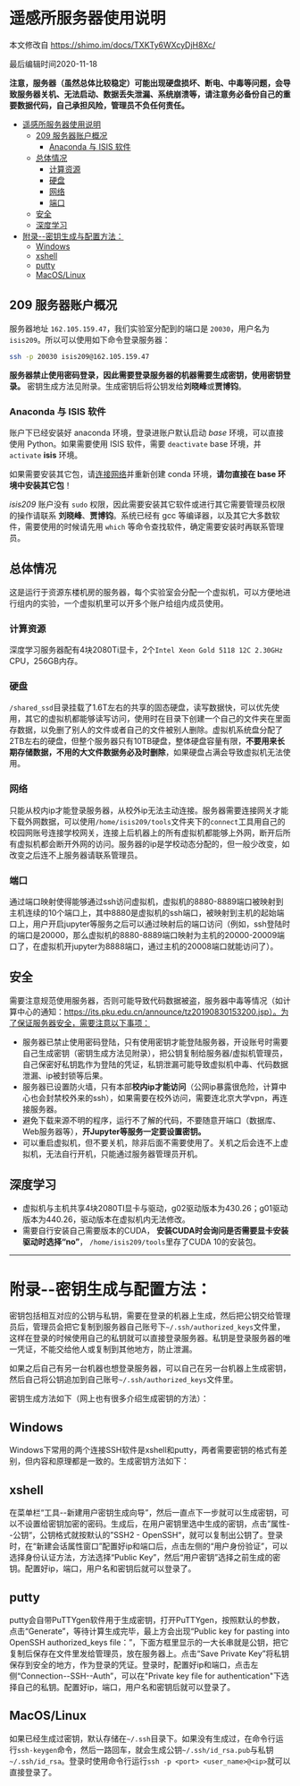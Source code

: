 # 遥感所服务器使用说明

本文修改自 https://shimo.im/docs/TXKTy6WXcyDjH8Xc/

最后编辑时间2020-11-18
 

**注意，服务器（虽然总体比较稳定）可能出现硬盘损坏、断电、中毒等问题，会导致服务器关机、无法启动、数据丢失泄漏、系统崩溃等，请注意务必备份自己的重要数据代码，自己承担风险，管理员不负任何责任。**

- [遥感所服务器使用说明](#遥感所服务器使用说明)
  - [209 服务器账户概况](#209-服务器账户概况)
    - [Anaconda 与 ISIS 软件](#anaconda-与-isis-软件)
  - [总体情况](#总体情况)
    - [计算资源](#计算资源)
    - [硬盘](#硬盘)
    - [网络](#网络)
    - [端口](#端口)
  - [安全](#安全)
  - [深度学习](#深度学习)
- [附录--密钥生成与配置方法：](#附录--密钥生成与配置方法)
  - [Windows](#windows)
  - [xshell](#xshell)
  - [putty](#putty)
  - [MacOS/Linux](#macoslinux)

## 209 服务器账户概况

服务器地址 `162.105.159.47`，我们实验室分配到的端口是 `20030`，用户名为 `isis209`。所以可以使用如下命令登录服务器：

```bash
ssh -p 20030 isis209@162.105.159.47
```

**服务器禁止使用密码登录，因此需要登录服务器的机器需要生成密钥，使用密钥登录。** 密钥生成方法见附录。生成密钥后将公钥发给**刘晓峰**或**贾博钧**。

### Anaconda 与 ISIS 软件
账户下已经安装好 anaconda 环境，登录进账户默认启动 *base* 环境，可以直接使用 Python。如果需要使用 ISIS 软件，需要 `deactivate` base 环境，并 `activate` **isis** 环境。

如果需要安装其它包，请[连接网络](#网络)并重新创建 conda 环境，**请勿直接在 base 环境中安装其它包**！

*isis209* 账户没有 `sudo` 权限，因此需要安装其它软件或进行其它需要管理员权限的操作请联系 **刘晓峰**、**贾博钧**。系统已经有 gcc 等编译器，以及其它大多数软件，需要使用的时候请先用 `which` 等命令查找软件，确定需要安装时再联系管理员。


## 总体情况

这是运行于资源东楼机房的服务器，每个实验室会分配一个虚拟机，可以方便地进行组内的实验，一个虚拟机里可以开多个账户给组内成员使用。

### 计算资源 
深度学习服务器配有4块2080Ti显卡，2个`Intel Xeon Gold 5118 12C 2.30GHz` CPU，256GB内存。

### 硬盘
`/shared_ssd`目录挂载了1.6T左右的共享的固态硬盘，读写数据快，可以优先使用，其它的虚拟机都能够读写访问，使用时在目录下创建一个自己的文件夹在里面存数据，以免删了别人的文件或者自己的文件被别人删除。虚拟机系统盘分配了2TB左右的硬盘，但整个服务器只有10TB硬盘，整体硬盘容量有限，**不要用来长期存储数据，不用的大文件数据务必及时删除**，如果硬盘占满会导致虚拟机无法使用。

### 网络
只能从校内ip才能登录服务器，从校外ip无法主动连接。服务器需要连接网关才能下载外网数据，可以使用`/home/isis209/tools`文件夹下的`connect`工具用自己的校园网账号连接学校网关，连接上后机器上的所有虚拟机都能够上外网，断开后所有虚拟机都会断开外网的访问。服务器的ip是学校动态分配的，但一般少改变，如改变之后连不上服务器请联系管理员。

### 端口
通过端口映射使得能够通过ssh访问虚拟机，虚拟机的8880-8889端口被映射到主机连续的10个端口上，其中8880是虚拟机的ssh端口，被映射到主机的起始端口上，用户开启jupyter等服务之后可以通过映射后的端口访问（例如，ssh登陆时的端口是20000，那么虚拟机的8880-8889端口映射为主机的20000-20009端口了，在虚拟机开jupyter为8888端口，通过主机的20008端口就能访问了）。

## 安全

需要注意规范使用服务器，否则可能导致代码数据被盗，服务器中毒等情况（如计算中心的通知：https://its.pku.edu.cn/announce/tz20190830153200.jsp）。为了保证服务器安全，需要注意以下事项：

- 服务器已禁止使用密码登陆，只有使用密钥才能登陆服务器，开设账号时需要自己生成密钥（密钥生成方法见附录），把公钥复制给服务器/虚拟机管理员，自己保密好私钥匙作为登陆的凭证，私钥泄漏可能导致虚拟机中毒、代码数据泄漏、ip被封锁等后果。
- 服务器已设置防火墙，只有本部**校内ip才能访问**（公网ip暴露很危险，计算中心也会封禁校外来的ssh），如果需要在校外访问，需要连北京大学vpn，再连接服务器。
- 避免下载来源不明的程序，运行不了解的代码，不要随意开端口（数据库、Web服务器等），**开Jupyter等服务一定要设置密钥。**
- 可以重启虚拟机，但不要关机，除非后面不需要使用了。关机之后会连不上虚拟机，无法自行开机，只能通过服务器管理员开机。

## 深度学习

- 虚拟机与主机共享4块2080TI显卡与驱动，g02驱动版本为430.26；g01驱动版本为440.26，驱动版本在虚拟机内无法修改。
- 需要自行安装自己需要版本的CUDA， **安装CUDA时会询问是否需要显卡安装驱动时选择“no”**， `/home/isis209/tools`里存了CUDA 10的安装包。





-----

# 附录--密钥生成与配置方法：

密钥包括相互对应的公钥与私钥，需要在登录的机器上生成，然后把公钥交给管理员后，管理员会把它复制到服务器自己账号下`~/.ssh/authorized_keys`文件里，这样在登录的时候使用自己的私钥就可以直接登录服务器。私钥是登录服务器的唯一凭证，不能交给他人或复制到其他地方，防止泄漏。

如果之后自己有另一台机器也想登录服务器，可以自己在另一台机器上生成密钥，然后自己将公钥追加到自己账号`~/.ssh/authorized_keys`文件里。

密钥生成方法如下（网上也有很多介绍生成密钥的方法）：

## Windows
Windows下常用的两个连接SSH软件是xshell和putty，两者需要密钥的格式有差别，但内容和原理都是一致的。生成密钥方法如下：

## xshell
在菜单栏“工具--新建用户密钥生成向导”，然后一直点下一步就可以生成密钥，可以不设置给密钥加密的密码。生成后，在用户密钥里选中生成的密钥，点击”属性--公钥“，公钥格式就按默认的”SSH2 - OpenSSH“，就可以复制出公钥了。登录时，在“新建会话属性窗口”配置好ip和端口后，点击左侧的“用户身份验证”，可以选择身份认证方法，方法选择“Public Key”，然后“用户密钥”选择之前生成的密钥。配置好ip，端口，用户名和密钥后就可以登录了。

## putty
putty会自带PuTTYgen软件用于生成密钥，打开PuTTYgen，按照默认的参数，点击“Generate”，等待计算生成完毕，最上方会出现“Public key for pasting into OpenSSH authorized_keys file：”，下面方框里显示的一大长串就是公钥，把它复制后保存在文件里发给管理员，放在服务器上。点击“Save Private Key”将私钥保存到安全的地方，作为登录的凭证。登录时，配置好ip和端口，点击左侧“Connection--SSH--Auth”，可以在"Private key file for authentication"下选择自己的私钥。配置好ip，端口，用户名和密钥后就可以登录了。

## MacOS/Linux
如果已经生成过密钥，默认存储在`~/.ssh`目录下。如果没有生成过，在命令行运行`ssh-keygen`命令，然后一路回车，就会生成公钥`~/.ssh/id_rsa.pub`与私钥`~/.ssh/id_rsa`。登录时使用命令行运行`ssh -p <port> <user_name>@<ip>`就可以直接登录了。


